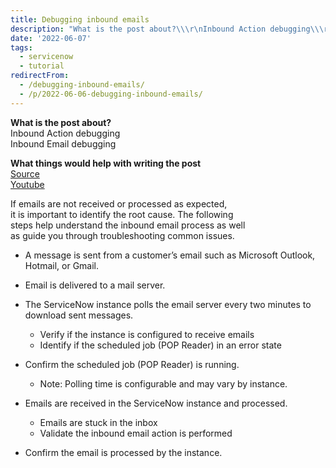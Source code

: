 ```yaml
---
title: Debugging inbound emails
description: "What is the post about?\\\r\nInbound Action debugging\\\r\nInbound Email debugging\r\n\r\nWhat things would help with writing the post\\\r\nSource\\\r\nYoutube\r\n\r\nIf emails ..."
date: '2022-06-07'
tags:
  - servicenow
  - tutorial
redirectFrom:
  - /debugging-inbound-emails/
  - /p/2022-06-06-debugging-inbound-emails/
---
```


<!--StartFragment-->

**What is the post about?**\
Inbound Action debugging\
Inbound Email debugging

**What things would help with writing the post**\
[Source](https://hi.service-now.com/kb_view.do?sys_kb_id=eb556f1287cd7c003fff83bdff434d46)\
[Youtube](https://www.youtube.com/watch?list=PLCOmiTb5WX3o-8pchYsG4DuyvrDXjbgjd&v=KX0b-MrTDpY)

If emails are not received or processed as expected,\
it is important to identify the root cause. The following\
steps help understand the inbound email process as well\
as guide you through troubleshooting common issues.

* A message is sent from a customer’s email such as Microsoft Outlook, Hotmail, or Gmail.
* Email is delivered to a mail server.
* The ServiceNow instance polls the email server every two minutes to download sent messages.

  * Verify if the instance is configured to receive emails
  * Identify if the scheduled job (POP Reader) in an error state
* Confirm the scheduled job (POP Reader) is running.

  * Note: Polling time is configurable and may vary by instance.
* Emails are received in the ServiceNow instance and processed.

  * Emails are stuck in the inbox
  * Validate the inbound email action is performed
* Confirm the email is processed by the instance.

<!--EndFragment-->